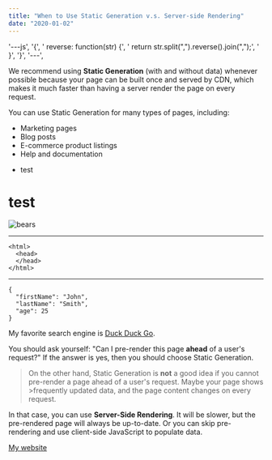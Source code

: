 ```yaml
---
title: "When to Use Static Generation v.s. Server-side Rendering"
date: "2020-01-02"
---
```


 '---js',
  '{',
  '  reverse: function(str) {',
  '    return str.split(",").reverse().join(",");',
  '  }',
  '}',
  '---',

We recommend using **Static Generation** (with and without data) whenever possible because your page can be built once and served by CDN, which makes it much faster than having a server render the page on every request.

You can use Static Generation for many types of pages, including:

- Marketing pages
- Blog posts
- E-commerce product listings
- Help and documentation

* test 
# test  
![bears](http://placebear.com/200/200)

***
    <html>
      <head>
      </head>
    </html>

***

```
{
  "firstName": "John",
  "lastName": "Smith",
  "age": 25
}
```
My favorite search engine is [Duck Duck Go](https://duckduckgo.com "The best search engine for privacy").

You should ask yourself: "Can I pre-render this page **ahead** of a user's request?" If the answer is yes, then you should choose Static Generation.

>On the other hand, Static Generation is **not** a good idea if you cannot pre-render a page ahead of a user's request. Maybe your page shows >frequently updated data, and the page content changes on every request.

In that case, you can use **Server-Side Rendering**. It will be slower, but the pre-rendered page will always be up-to-date. Or you can skip pre-rendering and use client-side JavaScript to populate data.

[My website](https://daily-dev-tips.com)